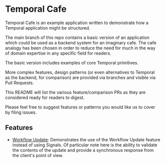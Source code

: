 # Temporal Cafe

Temporal Cafe is an example application written to demonstrate how a Temporal application might be structured.

The main branch of this repo contains a basic version of an application which could be used as a backend system for an imaginary cafe. The cafe analogy has been chosen in order to reduce the need for much in the way of domain expertise in any specific field for readers.

The basic version includes examples of core Temporal primitives.

More complex features, design patterns (or even alternatives to Temporal as the backend, for comparison) are provided via branches and visible via Pull Requests.

This README will list the various feature/comparison PRs as they are considered ready for readers to digest.

Please feel free to suggest features or patterns you would like us to cover by filing issues.

## Features

* [Workflow Update](https://github.com/temporalio/temporal-cafe/pull/1): Demonstrates the use of the Workflow Update feature instead of using Signals. Of particular note here is the ability to validate the contents of the update and provide a synchronous response from the client's point of view.